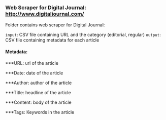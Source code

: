 ### Web Scraper for Digital Journal: http://www.digitaljournal.com/

Folder contains web scraper for Digital Journal:

`input`: CSV file containing URL and the category (editorial, regular)
`output`: CSV file containing metadata for each article

#### Metadata:

***URL: url of the article

***Date: date of the article

***Author: author of the article

***Title: headline of the article

***Content: body of the article

***Tags: Keywords in the article
